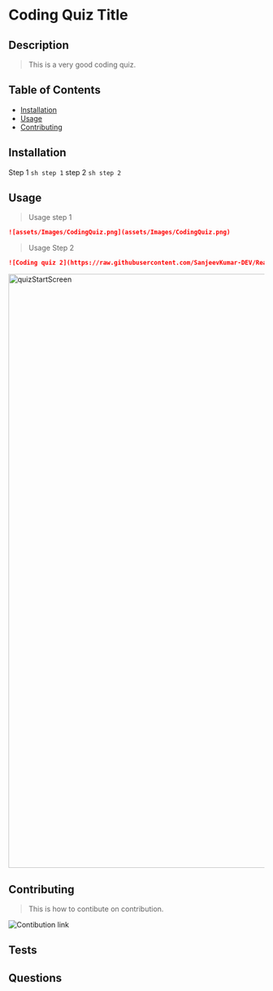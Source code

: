 # Coding Quiz Title

## Description

> This is a very good coding quiz. 

## Table of Contents

- [Installation](#Installation)
- [Usage](#Usage)
- [Contributing](#Contributing)

## Installation

Step 1
```sh step 1```
step 2
```sh step 2```

## Usage

> Usage step 1 
```md
![assets/Images/CodingQuiz.png](assets/Images/CodingQuiz.png) 
``` 
> Usage Step 2 
```md
![Coding quiz 2](https://raw.githubusercontent.com/SanjeevKumar-DEV/Readme-Generator/main/assets/Images/CodingQuiz.png) 
``` 
<img width="1167" alt="quizStartScreen" src="https://user-images.githubusercontent.com/93074312/146662434-e9e0a55f-fe6d-4184-b3e3-239aee0e8ee0.png">

## Contributing

> This is how to contibute on contribution. 

![Contibution link](https://www.contributor-covenant.org/) 


## Tests

## Questions


